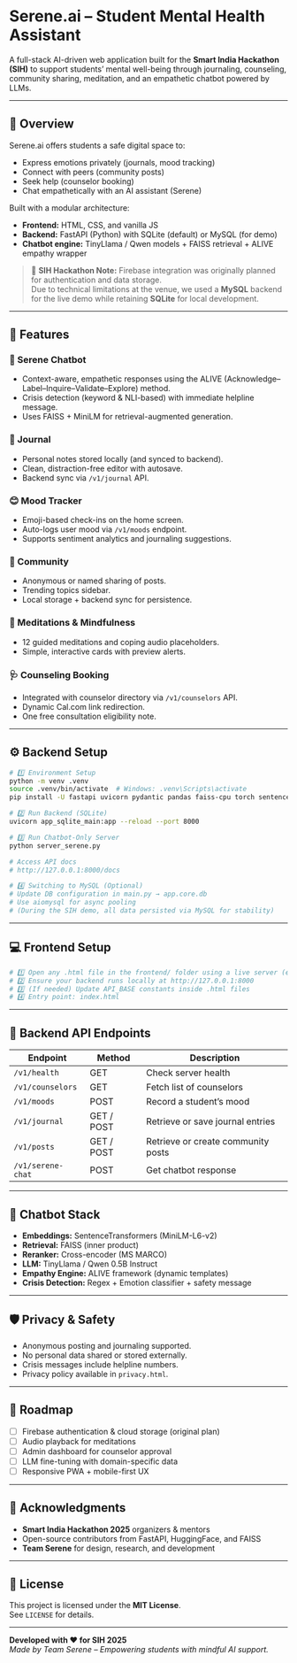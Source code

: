 # Serene.ai – Student Mental Health Assistant

A full-stack AI-driven web application built for the **Smart India Hackathon (SIH)** to support students’ mental well-being through journaling, counseling, community sharing, meditation, and an empathetic chatbot powered by LLMs.

---

## 🌟 Overview
Serene.ai offers students a safe digital space to:
- Express emotions privately (journals, mood tracking)
- Connect with peers (community posts)
- Seek help (counselor booking)
- Chat empathetically with an AI assistant (Serene)

Built with a modular architecture:
- **Frontend:** HTML, CSS, and vanilla JS  
- **Backend:** FastAPI (Python) with SQLite (default) or MySQL (for demo)  
- **Chatbot engine:** TinyLlama / Qwen models + FAISS retrieval + ALIVE empathy wrapper

> 🧩 **SIH Hackathon Note:** Firebase integration was originally planned for authentication and data storage.  
> Due to technical limitations at the venue, we used a **MySQL** backend for the live demo while retaining **SQLite** for local development.

---

## 🚀 Features

### 💬 Serene Chatbot
- Context-aware, empathetic responses using the ALIVE (Acknowledge–Label–Inquire–Validate–Explore) method.
- Crisis detection (keyword & NLI-based) with immediate helpline message.
- Uses FAISS + MiniLM for retrieval-augmented generation.

### 📘 Journal
- Personal notes stored locally (and synced to backend).
- Clean, distraction-free editor with autosave.
- Backend sync via `/v1/journal` API.

### 😊 Mood Tracker
- Emoji-based check-ins on the home screen.
- Auto-logs user mood via `/v1/moods` endpoint.
- Supports sentiment analytics and journaling suggestions.

### 👥 Community
- Anonymous or named sharing of posts.
- Trending topics sidebar.
- Local storage + backend sync for persistence.

### 🧘 Meditations & Mindfulness
- 12 guided meditations and coping audio placeholders.
- Simple, interactive cards with preview alerts.

### 🩺 Counseling Booking
- Integrated with counselor directory via `/v1/counselors` API.
- Dynamic Cal.com link redirection.
- One free consultation eligibility note.

---

## ⚙️ Backend Setup

```bash
# 1️⃣ Environment Setup
python -m venv .venv
source .venv/bin/activate  # Windows: .venv\Scripts\activate
pip install -U fastapi uvicorn pydantic pandas faiss-cpu torch sentence-transformers transformers

# 2️⃣ Run Backend (SQLite)
uvicorn app_sqlite_main:app --reload --port 8000

# 3️⃣ Run Chatbot-Only Server
python server_serene.py

# Access API docs
# http://127.0.0.1:8000/docs

# 4️⃣ Switching to MySQL (Optional)
# Update DB configuration in main.py → app.core.db
# Use aiomysql for async pooling
# (During the SIH demo, all data persisted via MySQL for stability)
```

---

## 💻 Frontend Setup

```bash
# 1️⃣ Open any .html file in the frontend/ folder using a live server (e.g., VS Code Live Server)
# 2️⃣ Ensure your backend runs locally at http://127.0.0.1:8000
# 3️⃣ (If needed) Update API_BASE constants inside .html files
# 4️⃣ Entry point: index.html
```

---

## 🔗 Backend API Endpoints

| Endpoint | Method | Description |
|-----------|--------|-------------|
| `/v1/health` | GET | Check server health |
| `/v1/counselors` | GET | Fetch list of counselors |
| `/v1/moods` | POST | Record a student’s mood |
| `/v1/journal` | GET / POST | Retrieve or save journal entries |
| `/v1/posts` | GET / POST | Retrieve or create community posts |
| `/v1/serene-chat` | POST | Get chatbot response |

---

## 🧠 Chatbot Stack
- **Embeddings:** SentenceTransformers (MiniLM-L6-v2)  
- **Retrieval:** FAISS (inner product)  
- **Reranker:** Cross-encoder (MS MARCO)  
- **LLM:** TinyLlama / Qwen 0.5B Instruct  
- **Empathy Engine:** ALIVE framework (dynamic templates)  
- **Crisis Detection:** Regex + Emotion classifier + safety message  

---

## 🛡️ Privacy & Safety
- Anonymous posting and journaling supported.  
- No personal data shared or stored externally.  
- Crisis messages include helpline numbers.  
- Privacy policy available in `privacy.html`.

---

## 🧩 Roadmap
- [ ] Firebase authentication & cloud storage (original plan)  
- [ ] Audio playback for meditations  
- [ ] Admin dashboard for counselor approval  
- [ ] LLM fine-tuning with domain-specific data  
- [ ] Responsive PWA + mobile-first UX  

---

## 🧾 Acknowledgments
- **Smart India Hackathon 2025** organizers & mentors  
- Open-source contributors from FastAPI, HuggingFace, and FAISS  
- **Team Serene** for design, research, and development  

---

## 📜 License
This project is licensed under the **MIT License**.  
See `LICENSE` for details.

---

**Developed with ❤️ for SIH 2025**  
_Made by Team Serene – Empowering students with mindful AI support._
